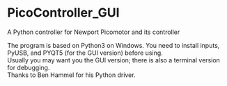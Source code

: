 # PicoController_GUI
 A Python controller for Newport Picomotor and its controller

The program is based on Python3 on Windows. You need to install inputs, PyUSB, and PYQT5 (for the GUI version) before using.\
Usually you may want you the GUI version; there is also a terminal version for debugging.\
Thanks to Ben Hammel for his Python driver.
